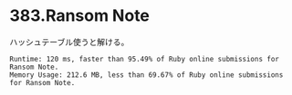 # 383.Ransom Note

ハッシュテーブル使うと解ける。

```
Runtime: 120 ms, faster than 95.49% of Ruby online submissions for Ransom Note.
Memory Usage: 212.6 MB, less than 69.67% of Ruby online submissions for Ransom Note.
```
